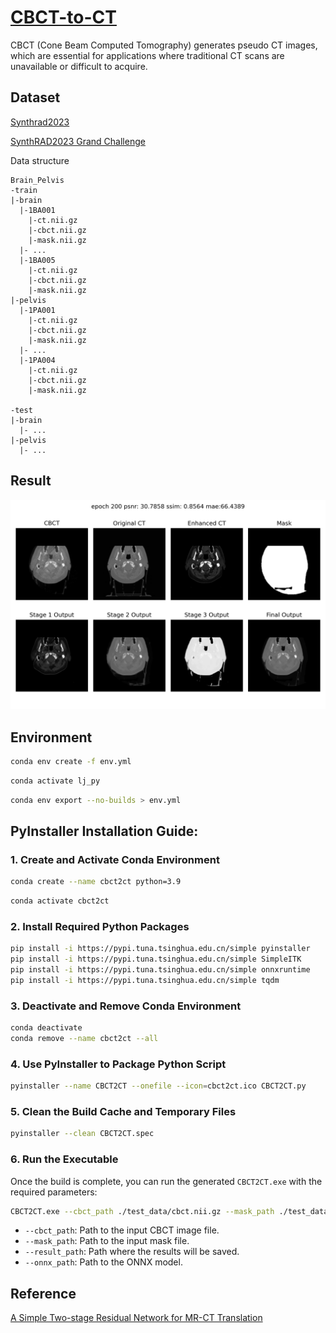 # [CBCT-to-CT](https://github.com/YMZ1998/CBCT-to-CT)

CBCT (Cone Beam Computed Tomography) generates pseudo CT images, which are essential for applications where traditional
CT scans are unavailable or difficult to acquire.

## Dataset

[Synthrad2023](https://synthrad2023.grand-challenge.org/)

[SynthRAD2023 Grand Challenge](https://github.com/SynthRAD2023)

Data structure

```
Brain_Pelvis
-train
|-brain
  |-1BA001
    |-ct.nii.gz
    |-cbct.nii.gz
    |-mask.nii.gz
  |- ...
  |-1BA005
    |-ct.nii.gz
    |-cbct.nii.gz
    |-mask.nii.gz
|-pelvis
  |-1PA001
    |-ct.nii.gz
    |-cbct.nii.gz
    |-mask.nii.gz
  |- ...
  |-1PA004
    |-ct.nii.gz
    |-cbct.nii.gz
    |-mask.nii.gz

-test
|-brain
  |- ...
|-pelvis
  |- ...
```

## Result

![image](https://github.com/YMZ1998/CBCT-to-CT/blob/main/figure/result.png)

## Environment

```bash
conda env create -f env.yml
```

```bash
conda activate lj_py
```

```bash
conda env export --no-builds > env.yml
```

## PyInstaller Installation Guide:

### 1. Create and Activate Conda Environment

```bash
conda create --name cbct2ct python=3.9
```

```bash
conda activate cbct2ct
```

### 2. Install Required Python Packages

```bash
pip install -i https://pypi.tuna.tsinghua.edu.cn/simple pyinstaller
pip install -i https://pypi.tuna.tsinghua.edu.cn/simple SimpleITK
pip install -i https://pypi.tuna.tsinghua.edu.cn/simple onnxruntime
pip install -i https://pypi.tuna.tsinghua.edu.cn/simple tqdm
```

### 3. Deactivate and Remove Conda Environment

```bash
conda deactivate
conda remove --name cbct2ct --all
```

### 4. Use PyInstaller to Package Python Script

```bash
pyinstaller --name CBCT2CT --onefile --icon=cbct2ct.ico CBCT2CT.py
```

### 5. Clean the Build Cache and Temporary Files

```bash
pyinstaller --clean CBCT2CT.spec
```

### 6. Run the Executable

Once the build is complete, you can run the generated `CBCT2CT.exe` with the required parameters:

```bash
CBCT2CT.exe --cbct_path ./test_data/cbct.nii.gz --mask_path ./test_data/mask.nii.gz --result_path ./result --onnx_path ./checkpoint/cbct2ct.onnx
```

- `--cbct_path`: Path to the input CBCT image file.
- `--mask_path`: Path to the input mask file.
- `--result_path`: Path where the results will be saved.
- `--onnx_path`: Path to the ONNX model.

## Reference

[A Simple Two-stage Residual Network for MR-CT Translation](https://github.com/ZhangZhiHao233/MR-to-CT)
